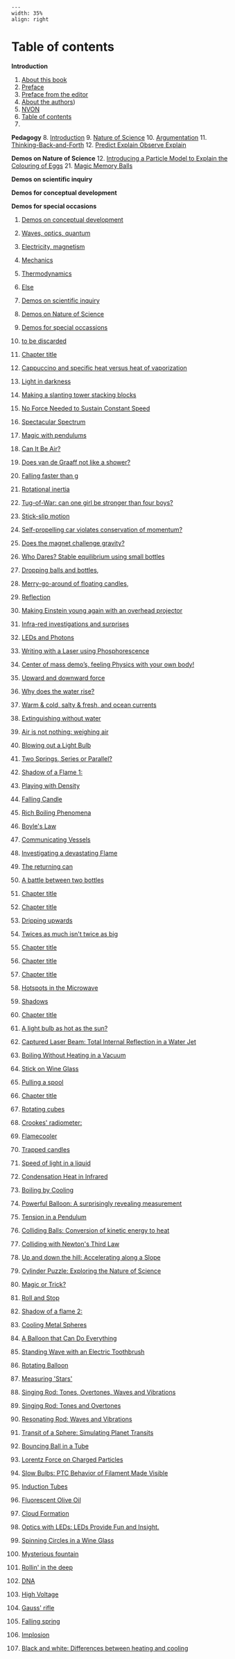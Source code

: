 ```{figure} ../figures/open.png
---
width: 35%
align: right
```

# Table of contents

**Introduction**
1. [About this book](/Introduction/About.md)
2. [Preface](/Introduction/Foreword.md)
3. [Preface from the editor](/introduction/Preface2.md)
4. [About the authors](/Introduction/Authors.md))
5. [NVON](/Introduction/Foreword.md)
6. [Table of contents](/Introduction/tableOC.md)
7. 

**Pedagogy**
8. [Introduction](/Pedagogy/Introduction.md)
9. [Nature of Science](/Pedagogy/Nos.md)
10. [Argumentation](/Pedagogy/Argumentation.md)
11. [Thinking-Back-and-Forth](/Pedagogy/BackAndForthThinking.md)
12. [Predict Explain Observe Explain](/Pedagogy/PoE.md)

**Demos on Nature of Science**
12.	[Introducing a Particle Model to Explain the Colouring of Eggs](demos\demo01\demo01.md)
21.	[Magic Memory Balls](demos\demo08\demo08.md)


**Demos on scientific inquiry**

**Demos for conceptual development**

**Demos for special occasions**


1.	[Demos on conceptual development](demos\Conceptdemos.md)
2.	[Waves, optics, quantum](demos\Conceptdemos1.md)
3.	[Electricity, magnetism](demos\Conceptdemos2.md)
4.	[Mechanics](demos\Conceptdemos3.md)
5.	[Thermodynamics](demos\Conceptdemos4.md)
6.	[Else](demos\Conceptdemos5.md)
7.	[Demos on scientific inquiry](demos\Inquirydemos.md)
8.	[Demos on Nature of Science](demos\NOSdemos.md)
9.	[Demos for special occassions](demos\Specialdemos.md)
10.	[to be discarded](demos\Specialdemos2.md)
11.	[Chapter title](demos\template.md)

15.	[Cappuccino and specific heat versus heat of vaporization](demos\demo02\demo02.md)
16.	[Light in darkness](demos\demo03\demo03.md)
17.	[Making a slanting tower stacking blocks](demos\demo04\demo04.md)
18.	[No Force Needed to Sustain Constant Speed](demos\demo05\demo05.md)
19.	[Spectacular Spectrum](demos\demo06\demo06.md)
20.	[Magic with pendulums](demos\demo07\demo07.md)

22.	[Can It Be Air?](demos\demo09\demo09.md)
23.	[Does van de Graaff not like a shower?](demos\demo10\demo10.md)
24.	[Falling faster than g](demos\demo11\demo11.md)
25.	[Rotational inertia](demos\demo12\demo12.md)
26.	[Tug-of-War: can one girl be stronger than four boys?](demos\demo13\demo13.md)
27.	[Stick-slip motion](demos\demo14\demo14.md)
28.	[Self-propelling car violates conservation of momentum?](demos\demo15\demo15.md)
29.	[Does the magnet challenge gravity?](demos\demo16\demo16.md)
30.	[Who Dares? Stable equilibrium using small bottles](demos\demo17\demo17.md)
31.	[Dropping balls and bottles,](demos\demo18\demo18.md)
32.	[Merry-go-around of floating candles,](demos\demo19\demo19.md)
33.	[Reflection](demos\demo20\demo20.md)
34.	[Making Einstein young again with an overhead projector](demos\demo21\demo21.md)
35.	[Infra-red investigations and surprises](demos\demo22\demo22.md)
36.	[LEDs and Photons](demos\demo23\demo23.md)
37.	[Writing with a Laser using Phosphorescence](demos\demo24\demo24.md)
38.	[Center of mass demo’s, feeling Physics with your own body!](demos\demo25\demo25.md)
39.	[Upward and downward force](demos\demo26\demo26.md)
40.	[Why does the water rise?](demos\demo27\demo27.md)
41.	[Warm & cold, salty & fresh, and ocean currents](demos\demo28\demo28.md)
42.	[Extinguishing without water](demos\demo29\demo29.md)
43.	[Air is not nothing: weighing air](demos\demo30\demo30.md)
44.	[Blowing out a Light Bulb](demos\demo31\demo31.md)
45.	[Two Springs, Series or Parallel?](demos\demo32\demo32.md)
46.	[Shadow of a Flame 1:](demos\demo33\demo33.md)
47.	[Playing with Density](demos\demo34\demo34.md)
48.	[Falling Candle](demos\demo35\demo35.md)
49.	[Rich Boiling Phenomena](demos\demo36\demo36.md)
50.	[Boyle's Law](demos\demo37\demo37.md)
51.	[Communicating Vessels](demos\demo38\demo38.md)
52.	[Investigating a devastating Flame](demos\demo39\demo39.md)
53.	[The returning can](demos\demo40\demo40.md)
54.	[A battle between two bottles](demos\demo41\demo41.md)
55.	[Chapter title](demos\demo42\demo42.md)
56.	[Chapter title](demos\demo43\demo43.md)
57.	[Dripping upwards](demos\demo44\demo44.md)
58.	[Twices as much isn't twice as big](demos\demo45\demo45.md)
59.	[Chapter title](demos\demo46\demo46.md)
60.	[Chapter title](demos\demo47\demo47.md)
61.	[Chapter title](demos\demo48\demo48.md)
62.	[Hotspots in the Microwave](demos\demo49\demo49.md)
63.	[Shadows](demos\demo50\demo50.md)
64.	[Chapter title](demos\demo51\demo51.md)
65.	[A light bulb as hot as the sun?](demos\demo52\demo52.md)
66.	[Captured Laser Beam: Total Internal Reflection in a Water Jet](demos\demo53\demo53.md)
67.	[Boiling Without Heating in a Vacuum](demos\demo54\demo54.md)
68.	[Stick on Wine Glass](demos\demo55\demo55.md)
69.	[Pulling a spool](demos\demo56\demo56.md)
70.	[Chapter title](demos\demo57\demo57.md)
71.	[Rotating cubes](demos\demo58\demo58.md)
72.	[Crookes' radiometer:](demos\demo59\demo59.md)
73.	[Flamecooler](demos\demo60\demo60.md)
74.	[Trapped candles](demos\demo61\demos61.md)
75.	[Speed of light in a liquid](demos\demo62\demo62.md)
76.	[Condensation Heat in Infrared](demos\demo63\demo63.md)
77.	[Boiling by Cooling](demos\demo64\demo64.md)
78.	[Powerful Balloon: A surprisingly revealing measurement](demos\demo65\demo65.md)
79.	[Tension in a Pendulum](demos\demo66\demo66.md)
80.	[Colliding Balls: Conversion of kinetic energy to heat](demos\demo67\demo67.md)
81.	[Colliding with Newton's Third Law](demos\demo68\demo68.md)
82.	[Up and down the hill: Accelerating along a Slope](demos\demo69\demo69.md)
83.	[Cylinder Puzzle: Exploring the Nature of Science](demos\demo70\demo70.md)
84.	[Magic or Trick?](demos\demo71\demo71.md)
85.	[Roll and Stop](demos\demo72\demo72.md)
86.	[Shadow of a flame 2:](demos\demo74\demo74.md)
87.	[Cooling Metal Spheres](demos\demo75\demo75.md)
88.	[A Balloon that Can Do Everything](demos\demo76\demo76.md)
89.	[Standing Wave with an Electric Toothbrush](demos\demo77\demo77.md)
90.	[Rotating Balloon](demos\demo78\demo78.md)
91.	[Measuring 'Stars'](demos\demo80\demo80.md)
92.	[Singing Rod: Tones, Overtones, Waves and Vibrations](demos\demo81\demo81.md)
93.	[Singing Rod: Tones and Overtones](demos\demo81\demo81_1.md)
94.	[Resonating Rod: Waves and Vibrations](demos\demo81\demo81_2.md)
95.	[Transit of a Sphere: Simulating Planet Transits](demos\demo82\demo82.md)
96.	[Bouncing Ball in a Tube](demos\demo83\demo83.md)
97.	[Lorentz Force on Charged Particles](demos\demo84\demo84.md)
98.	[Slow Bulbs: PTC Behavior of Filament Made Visible](demos\demo85\.ipynb_checkpoints\demo85-checkpoint.md)
99.	[Induction Tubes](demos\demo86\demo86.md)
100.	[Fluorescent Olive Oil](demos\demo87\demo87.md)
101.	[Cloud Formation](demos\demo88\demo88.md)
102.	[Optics with LEDs: LEDs Provide Fun and Insight.](demos\demo89\demo89.md)
103.	[Spinning Circles in a Wine Glass](demos\demo90\demo90.md)
104.	[Mysterious fountain](demos\demo91\demo91.md)
105.	[Rollin' in the deep](demos\demo92\demo92.md)
106.	[DNA](demos\demo93\demo93.md)
107.	[High Voltage](demos\demo94\demo94.md)
108.	[Gauss' rifle](demos\demo95\demo95.md)
109.	[Falling spring](demos\demo96\demo96.md)
110.	[Implosion](demos\demo98\demo98.md)
111.	[Black and white: Differences between heating and cooling](demos\demo99\demo99.md)

